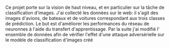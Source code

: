 Ce projet porte sur la vision de haut niveau, et en particulier sur la tâche de classification d'images. 
J'ai collecté les données sur le web: il s'agit des images d'avions, de bateaux et de voitures correspondant aux trois classes de prédiction.
Le but est d'améliorer les performances du réseau de neuronnes à l'aide du transfert d'apprentissage. 
Par la suite j'ai modifié l' ensemble de données afin de vérifier l'effet d'une attaque adversérielle sur le modèle de classification d'images créé
